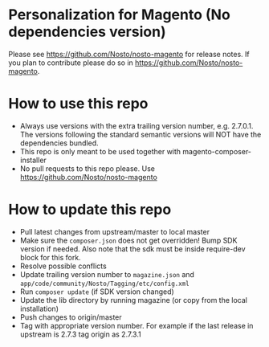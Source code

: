 # Personalization for Magento (No dependencies version)

Please see https://github.com/Nosto/nosto-magento for release notes. If you plan to contribute please do so in https://github.com/Nosto/nosto-magento.   

# How to use this repo
* Always use versions with the extra trailing version number, e.g. 2.7.0.1. The versions following the standard semantic versions will NOT have the dependencies bundled. 
* This repo is only meant to be used together with magento-composer-installer
* No pull requests to this repo please. Use https://github.com/Nosto/nosto-magento  

# How to update this repo
* Pull latest changes from upstream/master to local master
* Make sure the `composer.json` does not get overridden! Bump SDK version if needed. Also note that the sdk must be inside require-dev block for this fork.
* Resolve possible conflicts
* Update trailing version number to `magazine.json` and `app/code/community/Nosto/Tagging/etc/config.xml`
* Run `composer update` (if SDK version changed)
* Update the lib directory by running magazine (or copy from the local installation)
* Push changes to origin/master
* Tag with appropriate version number. For example if the last release in upstream is 2.7.3 tag origin as 2.7.3.1